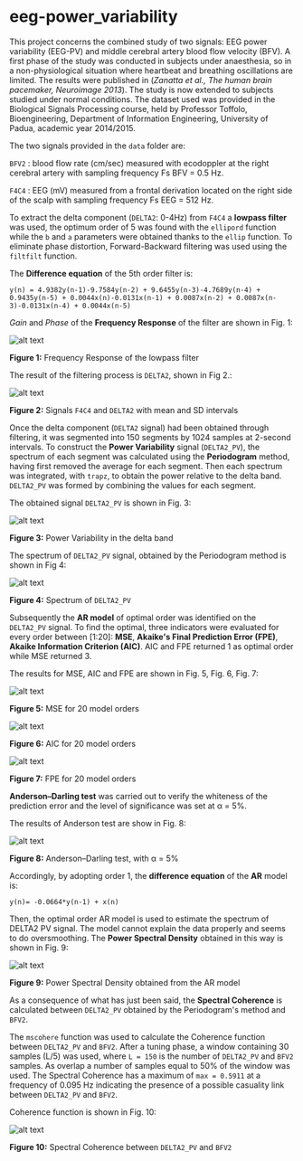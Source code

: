 # eeg-power_variability

This project concerns the combined study of two signals: EEG power variability (EEG-PV) and middle cerebral artery blood 
flow velocity (BFV).
A first phase of the study was conducted in subjects under anaesthesia, so in a non-physiological situation where 
heartbeat and breathing oscillations are limited. The results were published in (*Zanatta et al., The human brain 
pacemaker, Neuroimage 2013*). The study is now extended to subjects studied under normal conditions.
The dataset used was provided in the Biological Signals Processing course, held by Professor Toffolo, Bioengineering,
Department of Information Engineering, University of Padua, academic year 2014/2015.

The two signals provided in the `data` folder are:

`BFV2` : blood flow rate (cm/sec) measured with ecodoppler at the right 
cerebral artery with sampling frequency Fs BFV = 0.5 Hz.

`F4C4` : EEG (mV) measured from a frontal derivation located on the right 
side of the scalp with sampling frequency Fs EEG = 512 Hz.

To extract the delta component (`DELTA2`: 0-4Hz) from `F4C4` a **lowpass filter** was used, the optimum order of 5 was found with 
the `ellipord` function while the `b` and `a` parameters were obtained thanks to the `ellip` function. To eliminate phase distortion,
Forward-Backward filtering was used using the `filtfilt` function.

The **Difference equation** of the 5th order filter is:

```y(n) = 4.9382y(n-1)-9.7584y(n-2) + 9.6455y(n-3)-4.7689y(n-4) + 0.9435y(n-5) + 0.0044x(n)-0.0131x(n-1) + 0.0087x(n-2) + 0.0087x(n-3)-0.0131x(n-4) + 0.0044x(n-5)```

*Gain* and *Phase* of the **Frequency Response** of the filter are shown in Fig. 1:

![alt text](https://github.com/lorrandal/eeg-power_variability/blob/master/plot1.svg)

**Figure 1:** Frequency Response of the lowpass filter



The result of the filtering process is `DELTA2`, shown in Fig 2.:

![alt text](https://github.com/lorrandal/eeg-power_variability/blob/master/plot2.svg)

**Figure 2:** Signals `F4C4` and `DELTA2` with mean and SD intervals  





Once the delta component (`DELTA2` signal) had been obtained through filtering, it was segmented into 150 segments 
by 1024 samples at 2-second intervals. To construct the **Power Variability** signal (`DELTA2_PV`), the spectrum of each segment
was calculated using the **Periodogram** method, having first removed the average for each segment. Then each spectrum was 
integrated, with `trapz`, to obtain the power relative to the delta band. `DELTA2_PV` was formed by combining the values for 
each segment.

The obtained signal `DELTA2_PV` is shown in Fig. 3:

![alt text](https://github.com/lorrandal/eeg-power_variability/blob/master/plot3.svg)

**Figure 3:** Power Variability in the delta band



The spectrum of `DELTA2_PV` signal, obtained by the Periodogram method is shown in Fig 4:

![alt text](https://github.com/lorrandal/eeg-power_variability/blob/master/plot4.svg)

**Figure 4:** Spectrum of `DELTA2_PV`  




Subsequently the **AR model** of optimal order was identified on the `DELTA2_PV` signal.
To find the optimal, three indicators were evaluated for every order between [1:20]: **MSE**, **Akaike's Final Prediction 
Error (FPE)**, **Akaike Information Criterion (AIC)**. AIC and FPE returned 1 as  optimal order while MSE returned 3.

The results for MSE, AIC and FPE are shown in Fig. 5, Fig. 6, Fig. 7:

![alt text](https://github.com/lorrandal/eeg-power_variability/blob/master/plot5.svg)
 

**Figure 5:** MSE for 20 model orders


![alt text](https://github.com/lorrandal/eeg-power_variability/blob/master/plot6.svg)
 

**Figure 6:** AIC for 20 model orders 



![alt text](https://github.com/lorrandal/eeg-power_variability/blob/master/plot7.svg)
 

**Figure 7:** FPE for 20 model orders  

**Anderson–Darling test** was carried out to verify the whiteness of the prediction error and the level of significance
was set at α = 5%.

The results of Anderson test are show in Fig. 8:

![alt text](https://github.com/lorrandal/eeg-power_variability/blob/master/plot8.svg)

**Figure 8:** Anderson–Darling test, with α = 5%


Accordingly, by adopting order 1, the **difference equation** of the **AR** model is:

```y(n)= -0.0664*y(n-1) + x(n)```


Then, the optimal order AR model is used to estimate the spectrum of DELTA2 PV signal.
The model cannot explain the data properly and seems to do oversmoothing.
The **Power Spectral Density** obtained in this way is shown in Fig. 9:

![alt text](https://github.com/lorrandal/eeg-power_variability/blob/master/plot9.svg)

**Figure 9:** Power Spectral Density obtained from the AR model


As a consequence of what has just been said, the **Spectral Coherence** is calculated between 
`DELTA2_PV` obtained by the Periodogram's method and `BFV2`.

The `mscohere` function was used to calculate the Coherence function between `DELTA2_PV` and `BFV2`.
After a tuning phase, a window containing 30 samples (L/5) was used, where `L = 150` is the number of `DELTA2_PV`
and `BFV2` samples. As overlap a number of samples equal to 50% of the window was used. 
The Spectral Coherence has a maximum of `max = 0.5911` at a frequency of 0.095 Hz indicating the presence of a
possible casuality link between `DELTA2_PV` and `BFV2`.

Coherence function is shown in Fig. 10:

![alt text](https://github.com/lorrandal/eeg-power_variability/blob/master/plot10.svg)

**Figure 10:** Spectral Coherence between `DELTA2_PV` and `BFV2`





